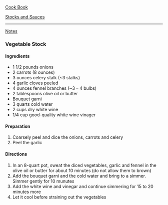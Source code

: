 [Cook Book](https://github.com/vmsmith/CookBook/blob/master/README.md)  

[Stocks and Sauces](https://github.com/vmsmith/CookBook/blob/master/sauces.md)  

-----  

[Notes](https://github.com/vmsmith/CookBook/blob/master/notes.md)  

### Vegetable Stock  

#### Ingredients

* 1 1/2 pounds onions  
* 2 carrots (8 ounces)  
* 3 ounces celery stalk (~3 stalks)  
* 4 garlic cloves peeled  
* 4 ounces fennel branches (~3 – 4 bulbs)  
* 2 tablespoons olive oil or butter  
* Bouquet garni  
* 3 quarts cold water  
* 2 cups dry white wine  
* 1/4 cup good-quality white wine vinager  

#### Preparation  

1. Coarsely peel and dice the onions, carrots and celery  
2. Peel the garlic


#### Directions

1. In an 8-quart pot, sweat the diced vegetables, garlic and fennel in the olive oil or butter for about 10 minutes (do not allow them to brown)      
2. Add the bouquet garni and the cold water and bring to a simmer. Simmer gently for 10 munutes    
3. Add the white wine and vinegar and continue simmering for 15 to 20 minutes more    
4. Let it cool before straining out the vegetables    
